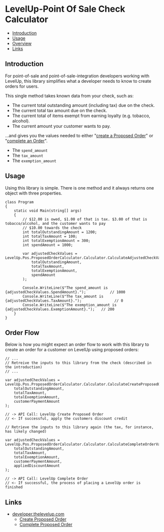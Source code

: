 # LevelUp-Point Of Sale Check Calculator

- [Introduction](#introduction)
- [Usage](#usage)
- [Overview](#order-flow)
- [Links](#links)

## Introduction
For point-of-sale and point-of-sale-integration developers working with LevelUp, this library simplifies what a developer needs to know to create orders for users.

This single method takes known data from your check, such as:

- The current total outstanding amount (including tax) due on the check.
- The current total tax amount due on the check.
- The current total of items exempt from earning loyalty (e.g. tobacco, alcohol).
- The current amount your customer wants to pay.

...and gives you the values needed to either "[create a Proposed Order](http://developer.thelevelup.com/api-reference/v15/orders-create-proposed/)" or "[complete an Order](http://developer.thelevelup.com/api-reference/v15/orders-create-completed/)".

- The `spend_amount`
- The `tax_amount`
- The `exemption_amount`

## Usage
Using this library is simple. There is one method and it always returns one object with three properties.
```
class Program
{
    static void Main(string[] args)
    {
        // $12.00 is owed, $1.00 of that is tax. $3.00 of that is tobacco/alcohol, and the customer wants to pay
        // $10.00 towards the check
        int totalOutstandingAmount = 1200;
        int totalTaxAmount = 100;
        int totalExemptionAmount = 300;
        int spendAmount = 1000;

        var adjustedCheckValues = LevelUp.Pos.ProposedOrderCalculator.Calculator.CalculateAdjustedCheckValues(
            totalOutstandingAmount,
            totalTaxAmount,
            totalExemptionAmount,
            spendAmount
        );

        Console.WriteLine($"The spend_amount is {adjustedCheckValues.SpendAmount}.");           // 1000
        Console.WriteLine($"The tax_amount is {adjustedCheckValues.TaxAmount}.");               // 0
        Console.WriteLine($"The exemption_amount is {adjustedCheckValues.ExemptionAmount}.");   // 200
    }
}
```

## Order Flow
Below is how you might expect an order flow to work with this library to create an order for a customer on LevelUp using proposed orders:

```
// ...
// Retreive the inputs to this library from the check (described in the introduction)
// ...

var adjustedCheckValues = LevelUp.Pos.ProposedOrderCalculator.Calculator.CalculateCreateProposedOrderValues(
    totalOutstandingAmount,
    totalTaxAmount,
    totalExemptionAmount,
    customerPaymentAmount
);

// -> API Call: LevelUp Create Proposed Order
// <- If successful, apply the customers discount credit

// Retrieve the inputs to this library again (the tax, for instance, has likely changed)

var adjustedCheckValues = LevelUp.Pos.ProposedOrderCalculator.Calculator.CalculateCompleteOrderValues(
    totalOutstandingAmount,
    totalTaxAmount,
    totalExemptionAmount,
    customerPaymentAmount,
    appliedDiscountAmount
);

// -> API Call: LevelUp Complete Order
// <- If successful, the process of placing a LevelUp order is finished
```

## Links
- [developer.thelevelup.com](https://developer.thelevelup.com)
  - [Create Proposed Order](http://developer.thelevelup.com/api-reference/v15/orders-create-proposed/)
  - [Complete Proposed Order](http://developer.thelevelup.com/api-reference/v15/orders-create-completed/) 